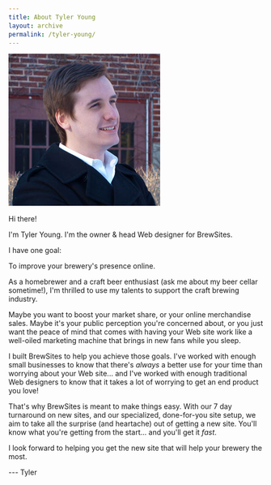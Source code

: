 ```yaml
---
title: About Tyler Young
layout: archive
permalink: /tyler-young/
---
```


<img src="/images/Tyler-Young-300x300.jpg" alt="Tyler Young of BrewSites.net" class="image-left">

Hi there!

I'm Tyler Young. I'm the owner & head Web designer for BrewSites.

I have one goal:

To improve your brewery's presence online.

As a homebrewer and a craft beer enthusiast (ask me about my beer cellar sometime!), I'm thrilled to use my talents to support the craft brewing industry. 

Maybe you want to boost your market share, or your online merchandise sales. Maybe it's your public perception you're concerned about, or you just want the peace of mind that comes with having your Web site work like a well-oiled marketing machine that brings in new fans while you sleep.

I built BrewSites to help you achieve those goals. I've worked with enough small businesses to know that there's *always* a better use for your time than worrying about your Web site... and I've worked with enough traditional Web designers to know that it takes a lot of worrying to get an end product you love!

That's why BrewSites is meant to make things easy. With our 7 day turnaround on new sites, and our specialized, done-for-you site setup, we aim to take all the surprise (and heartache) out of getting a new site. You'll know what you're getting from the start... and you'll get it *fast*.

I look forward to helping you get the new site that will help your brewery the most.

--- Tyler